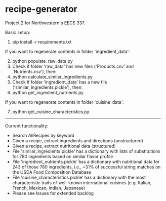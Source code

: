 # recipe-generator
Project 2 for Northwestern's EECS 337.

Basic setup:

1. pip install -r requirements.txt

If you want to regenerate contents in folder 'ingredient_data':

2. python populate_raw_data.py
3. Check if folder 'raw_data' has new files ('Products.csv' and 'Nutrients.csv'), then:
4. python calculate_similar_ingredients.py
5. Check if folder 'ingredient_data' has a new file ('similar_ingredients.pickle'), then:
6. python get_ingredient_nutrients.py

If you want to regenerate contents in folder 'cuisine_data':

7. python get_cuisine_characteristics.py

---

Current functionality:

* Search AllRecipes by keyword
* Given a recipe, extract ingredients and directions (unstructured)
* Given a recipe, extract nutritional data (structured)
* File 'similar_ingredients.pickle' has a dictionary with lists of substitutions for 780 ingredients based on similar flavor profile
* File 'ingredient_nutrients.pickle' has a dictionary with nutritional data for 243 of those 780 ingredients, i.e., ~31% of successful string matches on the USDA Food Composition Database
* File 'cuisine_characteristics.pickle' has a dictionary with the most characteristic traits of well-known international cuisines (e.g. Italian, French, Mexican, Indian, Japanese)
* Please see Issues for extended backlog